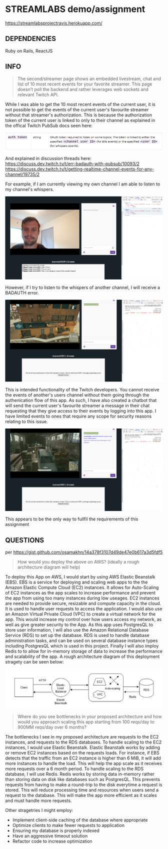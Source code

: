 # STREAMLABS demo/assignment

https://streamlabsprojectravis.herokuapp.com/

## DEPENDENCIES

Ruby on Rails, ReactJS

## INFO
>The second/streamer page shows an embedded livestream, chat and list of 10 most recent events for your favorite streamer. This page doesn’t poll the backend and rather leverages web sockets and relevant Twitch API.

While I was able to get the 10 most recent events of the current user, it is not possible to get the events of the current user's favourite streamer without that streamer's authorization. This is because the authorization token of the current user is linked to only to their channel as explained in the offical Twitch PubSub docs seen here:

![twitch_docs](https://github.com/tgritter/streamlabs_assignment/blob/master/readme_images/twitch_docs_auth_token.png)

And explained in discussion threads here:
https://discuss.dev.twitch.tv/t/err-badauth-with-pubsub/10093/2
https://discuss.dev.twitch.tv/t/getting-realtime-channel-events-for-any-channel/19735/2

For example, if I am currently viewing my own channel I am able to listen to my channel's whispers.

![current_user_channel](https://github.com/tgritter/streamlabs_assignment/blob/master/readme_images/current_user_channel.png)

However, if I try to listen to the whispers of another channel, I will receive a BADAUTH error.

![streamers_channel](https://github.com/tgritter/streamlabs_assignment/blob/master/readme_images/favourite_streamer_screenshot.png)

This is intended functionality of the Twitch developers. You cannot receive the events of another's users channel without them going through the authenication flow of this app. 
As such, I have also created a chatbot that will send the current user's favourite streamer a message in their chat requesting that they give access to their events by logging into this app. I have limited events to ones that require any scope for security reasons relating to this issue.

![chatbot](https://github.com/tgritter/streamlabs_assignment/blob/master/readme_images/chatbot_screenshot.png)

This appears to be the only way to fullfil the requirements of this assignment

## QUESTIONS
per https://gist.github.com/osamakhn/14a378f3107d49de47e0b617a3d5fdf5

>How would you deploy the above on AWS? (ideally a rough architecture diagram will help)

To deploy this App on AWS, I would start by using AWS Elastic Beanstalk (EBS). EBS is a service for deploying and scaling web apps to the the Amazon Elastic Compute Cloud (EC2) instances. It allows for Auto-Scaling of EC2 instances as the app scales to increase performance and prevent the app from using too many instances during low useages. EC2 instances are needed to provide secure, resizable and compute capacity in the cloud. It is used to handle user requests to access the application. I would also use an Amazon Virtual Private Cloud (VPC) to create a virtual network for the app. This would increase my control over how users access my network, as well as give greater security to the App. As this app uses PostgresQL to store user information, I will also use the Amazon Relational Database Service (RDS) to set up the database. RDS is used to handle database administration tasks, and can be used on several database instance types including PostgresQL which is used in this project. Finally I will also imploy Redis to to allow for in-memory storage of data to increase the performance and scalability of the app. A rough architecture diagram of this deployment stragety can be seen below:

![architecture_diagram](https://github.com/tgritter/streamlabs_assignment/blob/master/readme_images/architecture_diagram.png)

>Where do you see bottlenecks in your proposed architecture and how would you approach scaling this app starting from 100 reqs/day to 900MM reqs/day over 6 months?

The bottlenecks I see in my proposed architecture are requests to the EC2 instances, and requests to the RDS databases. 
To handle scaling to the EC2 instances, I would use Elastic Beanstalk. Elastic Beanstalk works by adding or remove EC2 instances based on the requests loads. For instance, if EBS detects that the traffic from an EC2 instance is higher than 6 MiB, it will add more instances to handle the load. This will help the app scale as it receives more requests over a 6 month period. 
To handle scaling to the RDS database, I will use Redis. Redis works by storing data in-memory rather than storing data on disk like databases such as PostgresQL. This prevents requests from having to make a round-trip to the disk everytime a request is stored. This will reduce processing time and resources when users send a request to the database. This will make the app more efficient as it scales and must handle more requests.

Other stragetries I might employ:
* Implement client-side caching of the database where appropriate
* Optimize clients to make fewer requests to application
* Ensuring my database is properly indexed
* Have an aggressive timeout solution
* Refactor code to increase optimization

